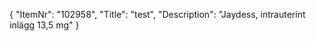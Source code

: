 {
  "ItemNr": "102958",
  "Title": "test",
  "Description": "Jaydess, intrauterint inlägg 13,5 mg"
}